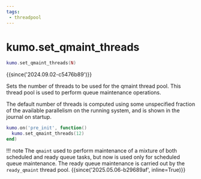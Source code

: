```yaml
---
tags:
 - threadpool
---
```


# kumo.set_qmaint_threads

```lua
kumo.set_qmaint_threads(N)
```

{{since('2024.09.02-c5476b89')}}

Sets the number of threads to be used for the qmaint thread pool.
This thread pool is used to perform queue maintenance operations.

The default number of threads is computed using some unspecified fraction of
the available parallelism on the running system, and is shown in the journal on
startup.


```lua
kumo.on('pre_init', function()
  kumo.set_qmaint_threads(12)
end)
```

!!! note
    The `qmaint` used to perform maintenance of a mixture of both
    scheduled and ready queue tasks, but now is used only for
    scheduled queue maintenance. The ready queue maintenance
    is carried out by the `ready_qmaint` thread pool.
    {{since('2025.05.06-b29689af', inline=True)}}
